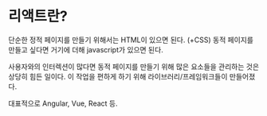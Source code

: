 # 리액트란?
단순한 정적 페이지를 만들기 위해서는 HTML이 있으면 된다. (+CSS)
동적 페이지를 만들고 싶다면 거기에 더해 javascript가 있으면 된다.

사용자와의 인터렉션이 많다면 동적 페이지를 만들기 위해 많은 요소들을 관리하는 것은 상당히 힘든 일이다.
이 작업을 편하게 하기 위해 라이브러리/프레임워크들이 만들어졌다.

대표적으로 Angular, Vue, React 등.